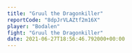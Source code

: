 ```yaml
---
title: "Gruul the Dragonkiller"
reportCode: "8dpJrVLAZtf2m16X"
player: "Bodalen"
fight: "Gruul the Dragonkiller"
date: 2021-06-27T18:56:46.792000+00:00
---
```

